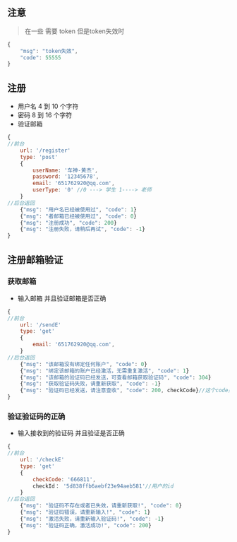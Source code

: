 
## 注意
> 在一些 需要 token 但是token失效时
~~~JavaScript
{
    "msg": "token失效",
    "code": 55555
}
~~~

## 注册
- 用户名 4 到 10 个字符
- 密码 8 到 16 个字符
- 验证邮箱
~~~javascript
{
//前台
    url: '/register'
    type: 'post'
    {
        userName: '车神-黄杰',
        password: '12345678',
        email: '651762920@qq.com',
        userType: '0' //0 ---> 学生 1----> 老师
    }
//后台返回
    {"msg": "用户名已经被使用过", "code": 1}
    {"msg": "者邮箱已经被使用过", "code": 0}
    {"msg": "注册成功", "code": 200}
    {"msg": "注册失败，请稍后再试", "code": -1}
}
~~~

## 注册邮箱验证
### 获取邮箱
- 输入邮箱 并且验证邮箱是否正确
~~~javascript
{
//前台
    url: '/sendE'
    type: 'get'
    {
        email: '651762920@qq.com',
    }
//后台返回
    {"msg": "该邮箱没有绑定任何账户", "code": 0}
    {"msg": "绑定该邮箱的账户已经激活，无需重复激活", "code": 1}
    {"msg": "该邮箱的验证码已经发送，可查看邮箱获取验证码", "code": 304}
    {"msg": "获取验证码失败，请重新获取", "code": -1}
    {"msg": "验证码已经发送，请注意查收", "code": 200, checkCode}//这个code只是测试 后期会删除
}
~~~

### 验证验证码的正确
- 输入接收到的验证码 并且验证是否正确
~~~JavaScript
{
//前台
    url: '/checkE'
    type: 'get'
    {
        checkCode: '666811',
        checkId： '5d838ffb6aebf23e94aeb581'//用户的id
    }
//后台返回
    {"msg": "验证码不存在或者已失效，请重新获取!", "code": 0}
    {"msg": "验证码错误，请重新输入!", "code": 1}
    {"msg": "激活失败，请重新输入验证码!", "code": -1}
    {"msg": "验证码正确，激活成功!", "code": 200}
}
~~~